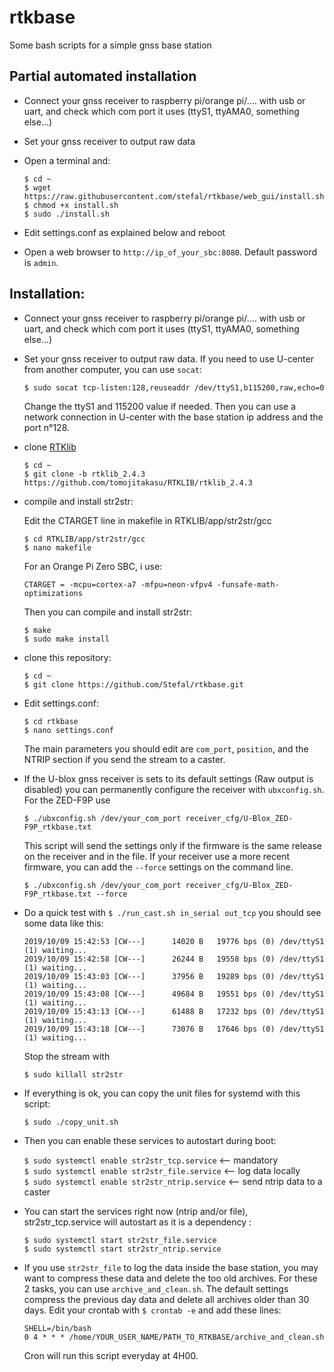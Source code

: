 # rtkbase

Some bash scripts for a simple gnss base station

## Partial automated installation

+ Connect your gnss receiver to raspberry pi/orange pi/.... with usb or uart, and check which com port it uses (ttyS1, ttyAMA0, something else...)

+ Set your gnss receiver to output raw data

+ Open a terminal and:

   ```
   $ cd ~
   $ wget https://raw.githubusercontent.com/stefal/rtkbase/web_gui/install.sh
   $ chmod +x install.sh
   $ sudo ./install.sh
   ```
   
+ Edit settings.conf as explained below and reboot

+ Open a web browser to `http://ip_of_your_sbc:8080`. Default password is `admin`.

## Installation: 

+ Connect your gnss receiver to raspberry pi/orange pi/.... with usb or uart, and check which com port it uses (ttyS1, ttyAMA0, something else...)

+ Set your gnss receiver to output raw data. If you need to use U-center from another computer, you can use `socat`:

   ``$ sudo socat tcp-listen:128,reuseaddr /dev/ttyS1,b115200,raw,echo=0``
   
   Change the ttyS1 and 115200 value if needed. Then you can use a network connection in U-center with the base station ip address and the port n°128.

+ clone [RTKlib](https://github.com/tomojitakasu/RTKLIB/tree/rtklib_2.4.3)

   ```
   $ cd ~
   $ git clone -b rtklib_2.4.3 https://github.com/tomojitakasu/RTKLIB/rtklib_2.4.3
   ```

+ compile and install str2str:

   Edit the CTARGET line in makefile in RTKLIB/app/str2str/gcc
   
   ```
   $ cd RTKLIB/app/str2str/gcc
   $ nano makefile
   ```
   
   For an Orange Pi Zero SBC, i use:
   
   ``CTARGET = -mcpu=cortex-a7 -mfpu=neon-vfpv4 -funsafe-math-optimizations``
   
   Then you can compile and install str2str:
   
   ```  
   $ make
   $ sudo make install
   ```

+ clone this repository:

   ```
   $ cd ~
   $ git clone https://github.com/Stefal/rtkbase.git
   ```

+ Edit settings.conf:

   ```
   $ cd rtkbase
   $ nano settings.conf
   ```

   The main parameters you should edit are `com_port`, `position`, and the NTRIP section if you send the stream to a caster.

+ If the U-blox gnss receiver is sets to its default settings (Raw output is disabled) you can permanently configure the receiver with `ubxconfig.sh`. For the ZED-F9P use

   ```
   $ ./ubxconfig.sh /dev/your_com_port receiver_cfg/U-Blox_ZED-F9P_rtkbase.txt
   ```
   This script will send the settings only if the firmware is the same release on the receiver and in the file. If your receiver use a more recent firmware, you can add the `--force` settings on the command line.
   ```
   $ ./ubxconfig.sh /dev/your_com_port receiver_cfg/U-Blox_ZED-F9P_rtkbase.txt --force
   ```
   
+ Do a quick test with ``$ ./run_cast.sh in_serial out_tcp`` you should see some data like this:
   ```
   2019/10/09 15:42:53 [CW---]      14020 B   19776 bps (0) /dev/ttyS1 (1) waiting...
   2019/10/09 15:42:58 [CW---]      26244 B   19558 bps (0) /dev/ttyS1 (1) waiting...
   2019/10/09 15:43:03 [CW---]      37956 B   19289 bps (0) /dev/ttyS1 (1) waiting...
   2019/10/09 15:43:08 [CW---]      49684 B   19551 bps (0) /dev/ttyS1 (1) waiting...
   2019/10/09 15:43:13 [CW---]      61488 B   17232 bps (0) /dev/ttyS1 (1) waiting...
   2019/10/09 15:43:18 [CW---]      73076 B   17646 bps (0) /dev/ttyS1 (1) waiting...
   ```
   Stop the stream with 
   
   ```
   $ sudo killall str2str
   ```
   
+ If everything is ok, you can copy the unit files for systemd with this script:

   ```
   $ sudo ./copy_unit.sh
   ```

+ Then you can enable these services to autostart during boot:  

   ``$ sudo systemctl enable str2str_tcp.service``  <-- mandatory  
   ``$ sudo systemctl enable str2str_file.service`` <-- log data locally  
   ``$ sudo systemctl enable str2str_ntrip.service`` <-- send ntrip data to a caster
   
+ You can start the services right now (ntrip and/or file), str2str_tcp.service will autostart as it is a dependency :

  ``$ sudo systemctl start str2str_file.service``  
  ``$ sudo systemctl start str2str_ntrip.service``  
  
+ If you use `str2str_file` to log the data inside the base station, you may want to compress these data and delete the too old archives. For these 2 tasks, you can use `archive_and_clean.sh`. The default settings compress the previous day data and delete all archives older than 30 days. Edit your crontab with ``$ crontab -e`` and add these lines:
   ```
   SHELL=/bin/bash
   0 4 * * * /home/YOUR_USER_NAME/PATH_TO_RTKBASE/archive_and_clean.sh
   ```
   Cron will run this script everyday at 4H00.
